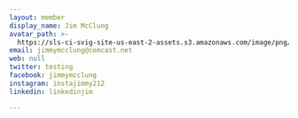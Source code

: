 ```yaml
---
layout: member
display_name: Jim McClung
avatar_path: >-
  https://sls-ci-svig-site-us-east-2-assets.s3.amazonaws.com/image/png/card-exp-ss.png
email: jimmymcclung@comcast.net
web: null
twitter: testing
facebook: jimmymcclung
instagram: instajimmy212
linkedin: linkedinjim

---
```


